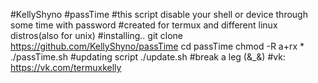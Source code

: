 #KellyShyno
#passTime
#this script disable your shell or device through some time with password
#created for termux and different linux distros(also for unix)
#installing..
git clone https://github.com/KellyShyno/passTime
cd passTime
chmod -R a+rx *
./passTime.sh
#updating script
./update.sh
#break a leg (&_&)
#vk: https://vk.com/termuxkelly
